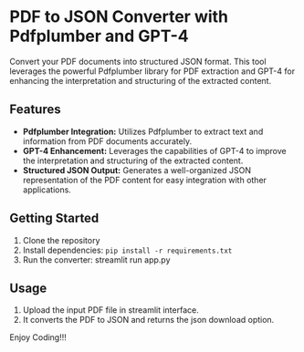 # PDF to JSON Converter with Pdfplumber and GPT-4

Convert your PDF documents into structured JSON format. This tool leverages the powerful Pdfplumber library for PDF extraction and GPT-4 for enhancing the interpretation and structuring of the extracted content.

## Features

- **Pdfplumber Integration:** Utilizes Pdfplumber to extract text and information from PDF documents accurately.
- **GPT-4 Enhancement:** Leverages the capabilities of GPT-4 to improve the interpretation and structuring of the extracted content.
- **Structured JSON Output:** Generates a well-organized JSON representation of the PDF content for easy integration with other applications.

## Getting Started

1. Clone the repository
2. Install dependencies: `pip install -r requirements.txt`
3. Run the converter: streamlit run app.py

## Usage

1. Upload the input PDF file in streamlit interface.
2. It converts the PDF to JSON and returns the json download option.

Enjoy Coding!!!

